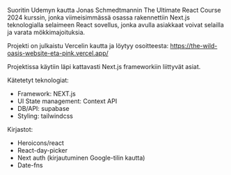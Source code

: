 Suoritin Udemyn kautta Jonas Schmedtmannin The Ultimate React Course 2024 kurssin, jonka viimeisimmässä osassa rakennettiin Next.js teknologialla selaimeen React sovellus, jonka avulla asiakkaat voivat selailla ja varata mökkimajoituksia.

Projekti on julkaistu Vercelin kautta ja löytyy osoitteesta: https://the-wild-oasis-website-eta-pink.vercel.app/

Projektissa käytiin läpi kattavasti Next.js frameworkiin liittyvät asiat.

Kätetetyt teknologiat:

- Framework: NEXT.js
- UI State management: Context API
- DB/API: supabase
- Styling: tailwindcss

Kirjastot:

- Heroicons/react
- React-day-picker
- Next auth (kirjautuminen Google-tilin kautta)
- Date-fns
